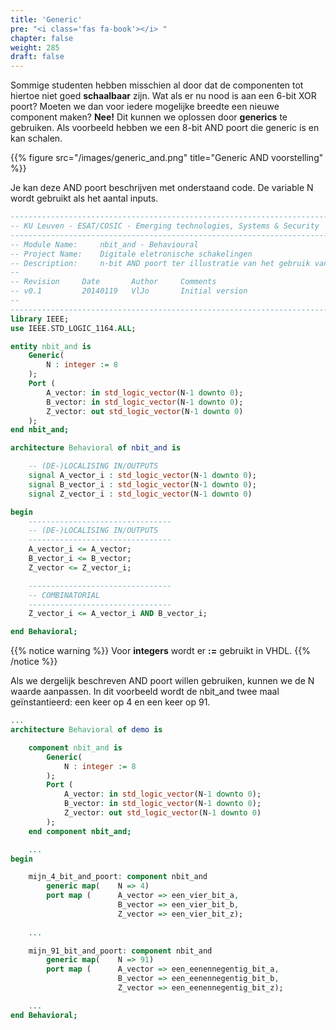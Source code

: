 ```yaml
---
title: 'Generic'
pre: "<i class='fas fa-book'></i> "
chapter: false
weight: 285
draft: false
---
```


Sommige studenten hebben misschien al door dat de componenten tot hiertoe niet goed **schaalbaar** zijn. Wat als er nu nood is aan een 6-bit XOR poort? Moeten we dan voor iedere mogelijke breedte een nieuwe component maken? **Nee!** Dit kunnen we oplossen door **generics** te gebruiken. Als voorbeeld hebben we een 8-bit AND poort die generic is en kan schalen.

{{% figure src="/images/generic_and.png" title="Generic AND voorstelling"  %}}

Je kan deze AND poort beschrijven met onderstaand code. De variable N wordt gebruikt als het aantal inputs.

```vhdl
--------------------------------------------------------------------------------
-- KU Leuven - ESAT/COSIC - Emerging technologies, Systems & Security
--------------------------------------------------------------------------------
-- Module Name:     nbit_and - Behavioural
-- Project Name:    Digitale eletronische schakelingen
-- Description:     n-bit AND poort ter illustratie van het gebruik van generics
--
-- Revision     Date       Author     Comments
-- v0.1         20140119   VlJo       Initial version
--
--------------------------------------------------------------------------------
library IEEE;
use IEEE.STD_LOGIC_1164.ALL;

entity nbit_and is
    Generic(
        N : integer := 8
    );
    Port (
        A_vector: in std_logic_vector(N-1 downto 0);
        B_vector: in std_logic_vector(N-1 downto 0);
        Z_vector: out std_logic_vector(N-1 downto 0)
    );
end nbit_and;

architecture Behavioral of nbit_and is

    -- (DE-)LOCALISING IN/OUTPUTS
    signal A_vector_i : std_logic_vector(N-1 downto 0);
    signal B_vector_i : std_logic_vector(N-1 downto 0);
    signal Z_vector_i : std_logic_vector(N-1 downto 0)

begin
    --------------------------------
    -- (DE-)LOCALISING IN/OUTPUTS
    --------------------------------
    A_vector_i <= A_vector;
    B_vector_i <= B_vector;
    Z_vector <= Z_vector_i;

    --------------------------------
    -- COMBINATORIAL
    --------------------------------
    Z_vector_i <= A_vector_i AND B_vector_i;

end Behavioral;
```

{{% notice warning %}}
Voor **integers** wordt er **:=** gebruikt in VHDL.
{{% /notice %}}

Als we dergelijk beschreven AND poort willen gebruiken, kunnen we de N waarde aanpassen. In dit voorbeeld wordt de nbit_and twee maal geïnstantieerd: een keer op 4 en een keer op 91.

```vhdl
...
architecture Behavioral of demo is

    component nbit_and is
        Generic(
            N : integer := 8
        );
        Port (
            A_vector: in std_logic_vector(N-1 downto 0);
            B_vector: in std_logic_vector(N-1 downto 0);
            Z_vector: out std_logic_vector(N-1 downto 0)
        );
    end component nbit_and;

    ...
begin

    mijn_4_bit_and_poort: component nbit_and
        generic map(    N => 4)
        port map (      A_vector => een_vier_bit_a,
                        B_vector => een_vier_bit_b,
                        Z_vector => een_vier_bit_z);
    
    ...

    mijn_91_bit_and_poort: component nbit_and
        generic map(    N => 91)
        port map (      A_vector => een_eenennegentig_bit_a,
                        B_vector => een_eenennegentig_bit_b,
                        Z_vector => een_eenennegentig_bit_z);

    ...
end Behavioral;

```